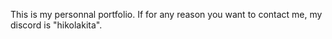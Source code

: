 This is my personnal portfolio. If for any reason you want to contact me, my discord is "hikolakita".
